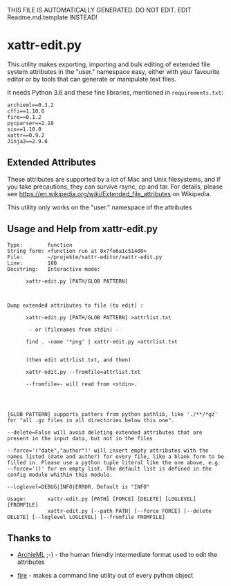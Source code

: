 THIS FILE IS AUTOMATICALLY GENERATED. DO NOT EDIT. EDIT Readme.md.template INSTEAD!

# xattr-edit.py

This utility makes exporting, importing and bulk editing of extended file system attributes in the "user." namespace easy, either with your favourite editor or by tools that can generate or manipulate text files. 

It needs Python 3.6 and these fine libraries, mentioned in `requirements.txt`:

```
archieml==0.3.2
cffi==1.10.0
fire==0.1.2
pycparser==2.18
six==1.10.0
xattr==0.9.2
Jinja2==2.9.6
```



## Extended Attributes

These attributes are supported by a lot of Mac and Unix filesystems, and if you take precautions, they can survive rsync, cp and tar. For details, please see https://en.wikipedia.org/wiki/Extended_file_attributes on Wikipedia.

This utility only works on the "user." namespace of the attributes

## Usage and Help from xattr-edit.py

```
Type:        function
String form: <function run at 0x7fe6a1c51400>
File:        ~/projekte/xattr-editor/xattr-edit.py
Line:        180
Docstring:   Interactive mode:

      xattr-edit.py [PATH/GLOB PATTERN]



Dump extended attributes to file (to edit) :

      xattr-edit.py [PATH/GLOB PATTERN] >attrlist.txt

       - or (filenames from stdin) -

      find . -name '*png' | xattr-edit.py >attrlist.txt


      (then edit attrlist.txt, and then)

      xattr-edit.py --fromfile=attrlist.txt

      --fromfile=- will read from <stdin>.




[GLOB PATTERN] supports patters from python pathlib, like './**/*gz' for "all .gz files in all directories below this one".

--delete=False will avoid deleting extended attributes that are present in the input data, but not in the files

--force='("date","author")' will insert empty attributes with the names listed (date and author) for every file, like a blank form to be filled in. Please use a python tuple literal like the one above, e.g. --force='()' for en empty list. The default list is defined in the config module whithin this module.

--loglevel=DEBUG|INFO|ERROR. Default is "INFO"

Usage:       xattr-edit.py [PATH] [FORCE] [DELETE] [LOGLEVEL] [FROMFILE]
             xattr-edit.py [--path PATH] [--force FORCE] [--delete DELETE] [--loglevel LOGLEVEL] [--fromfile FROMFILE]
```



## Thanks to

  - [ArchieML](http://archieml.org/) ;-) - the human friendly intermediate format used to edit the attributes

  - [fire](https://github.com/google/python-fire) - makes a command line utility out of every python object





